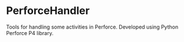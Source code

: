 # PerforceHandler
Tools for handling some activities in Perforce. Developed using Python Perforce P4 library. 
